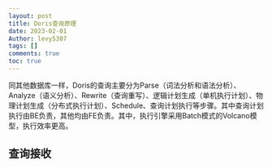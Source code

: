 ```yaml
---
layout: post
title: Doris查询原理 
date: 2023-02-01
Author: levy5307
tags: []
comments: true
toc: true
---
```


同其他数据库一样，Doris的查询主要分为Parse（词法分析和语法分析）、Analyze（语义分析）、Rewrite（查询重写）、逻辑计划生成（单机执行计划）、物理计划生成（分布式执行计划）、Schedule、查询计划执行等步骤。其中查询计划执行由BE负责，其他均由FE负责。其中，执行引擎采用Batch模式的Volcano模型，执行效率更高。

## 查询接收
